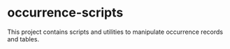 occurrence-scripts
==================

This project contains scripts and utilities to manipulate occurrence records and tables.
